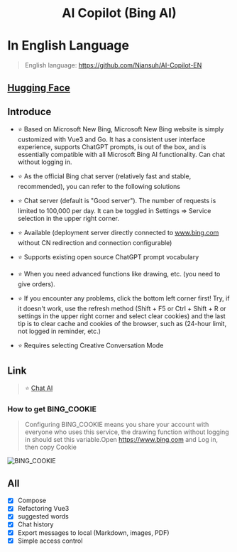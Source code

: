 <h1 align="center">AI Copilot (Bing AI)</h1>

# In English Language
> English language: https://github.com/Niansuh/AI-Copilot-EN

## [Hugging Face](https://huggingface.co/Niansuh)

## Introduce
- ⭐ Based on Microsoft New Bing, Microsoft New Bing website is simply customized with Vue3 and Go. It has a consistent user interface experience, supports ChatGPT prompts, is out of the box, and is essentially compatible with all Microsoft Bing AI functionality. Can chat without logging in.

- ⭐ As the official Bing chat server (relatively fast and stable, recommended), you can refer to the following solutions

- ⭐ Chat server (default is "Good server"). The number of requests is limited to 100,000 per day. It can be toggled in Settings => Service selection in the upper right corner.

- ⭐ Available (deployment server directly connected to www.bing.com without CN redirection and connection configurable)

- ⭐ Supports existing open source ChatGPT prompt vocabulary

- ⭐ When you need advanced functions like drawing, etc. (you need to give orders).

- ⭐ If you encounter any problems, click the bottom left corner first! Try, if it doesn't work, use the refresh method (Shift + F5 or Ctrl + Shift + R or settings in the upper right corner and select clear cookies) and the last tip is to clear cache and cookies of the browser, such as (24-hour limit, not logged in reminder, etc.)

- ⭐ Requires selecting Creative Conversation Mode
## Link 

>⭐ [Chat AI](https://Niansuh-chat.hf.space)

### How to get BING_COOKIE

> Configuring BING_COOKIE means you share your account with everyone who uses this service, the drawing function without logging in should set this variable.Open https://www.bing.com and Log in, then copy Cookie

![BING_COOKIE](https://cdn-uploads.huggingface.co/production/uploads/65126d4afdba96cc3c3e7498/WMjxkZs20Y3UyC2RDyfT3.png)

## All

- [x] Compose
- [x] Refactoring Vue3
- [x] suggested words
- [x] Chat history
- [x] Export messages to local (Markdown, images, PDF)
- [x] Simple access control

